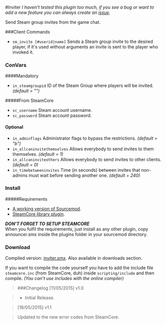 #Inviter
_I haven't tested this plugin too much, if you see a bug or want to add a new feature you can always create an [issue](https://bitbucket.org/Polvora/inviter/issues/new)._

Send Steam group invites from the game chat.

###Client Commands

* `sm_invite [#userid|name]` Sends a Steam group invite to the desired player, if it's used without arguments an invite is sent to the player who invoked it.

### ConVars
####Mandatory
* `in_steamgroupid` ID of the Steam Group where players will be invited._(default = "")_

#####From SteamCore
* `sc_username` Steam account username.
* `sc_password` Steam account password.

#### Optional
* `in_adminflags` Administrator flags to bypass the restrictions. _(default = "b")_
* `in_allcaninvitethemselves` Allows everybody to send invites to them themselves. _(default = 1)_
* `in_allcaninviteothers` Allows everybody to send invites to other clients. _(default = 0)_
* `in_timebetweeninvites` Time (in seconds) between invites that non-admins must wait before sending another one. _(default = 240)_

### Install
#####Requirements
* [A working version of Sourcemod](http://www.sourcemod.net/downloads.php).
* [SteamCore library plugin](https://bitbucket.org/Polvora/steamcore/overview).

_**DON'T FORGET TO SETUP STEAMCORE**_  
When you fulfil the requirements, just install as any other plugin, copy announcer.smx inside the plugins folder in your sourcemod directory.

### Download
Compiled version: [inviter.smx](https://bitbucket.org/Polvora/inviter/downloads/inviter.smx). Also available in downloads section.  

If you want to compile the code yourself you have to add the include file `steamcore.inc` (from SteamCore, duh) inside `scripting/include` and then compile. _(You can't use includes with the online compiler)_

> ###Changelog
> [11/05/2015] v1.0 

> * Initial Release.

> [18/05/2015] v1.1

> Updated to the new error codes from SteamCore.